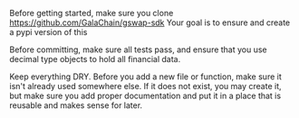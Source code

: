 Before getting started, make sure you clone https://github.com/GalaChain/gswap-sdk
Your goal is to ensure and create a pypi version of this

Before committing, make sure all tests pass, and ensure that you use decimal type objects to hold all financial data.

Keep everything DRY. Before you add a new file or function, make sure it isn't already used somewhere else. If it does not exist, you may create it, but make sure you add proper documentation and put it in a place that is reusable and makes sense for later.
